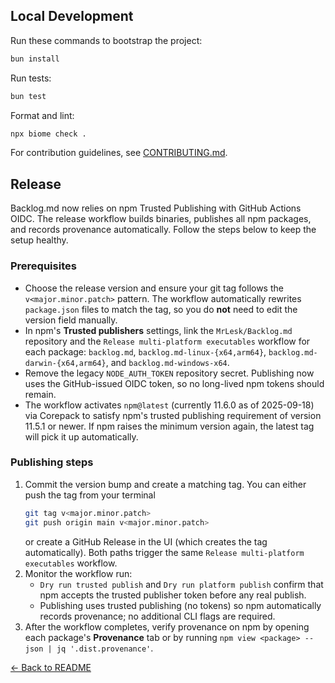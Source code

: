 ## Local Development

Run these commands to bootstrap the project:

```bash
bun install
```

Run tests:

```bash
bun test
```

Format and lint:

```bash
npx biome check .
```

For contribution guidelines, see [CONTRIBUTING.md](CONTRIBUTING.md).

## Release

Backlog.md now relies on npm Trusted Publishing with GitHub Actions OIDC. The
release workflow builds binaries, publishes all npm packages, and records
provenance automatically. Follow the steps below to keep the setup healthy.

### Prerequisites

- Choose the release version and ensure your git tag follows the
  `v<major.minor.patch>` pattern. The workflow automatically rewrites
  `package.json` files to match the tag, so you do **not** need to edit the
  version field manually.
- In npm's **Trusted publishers** settings, link the
  `MrLesk/Backlog.md` repository and the `Release multi-platform executables`
  workflow for each package: `backlog.md`,
  `backlog.md-linux-{x64,arm64}`, `backlog.md-darwin-{x64,arm64}`, and
  `backlog.md-windows-x64`.
- Remove the legacy `NODE_AUTH_TOKEN` repository secret. Publishing now uses
  the GitHub-issued OIDC token, so no long-lived npm tokens should remain.
- The workflow activates `npm@latest` (currently 11.6.0 as of 2025-09-18) via
  Corepack to satisfy npm's trusted publishing requirement of version 11.5.1 or
  newer. If npm raises the minimum version again, the latest tag will pick it
  up automatically.

### Publishing steps

1. Commit the version bump and create a matching tag. You can either push the
   tag from your terminal
   ```bash
   git tag v<major.minor.patch>
   git push origin main v<major.minor.patch>
   ```
   or create a GitHub Release in the UI (which creates the tag automatically).
   Both paths trigger the same `Release multi-platform executables` workflow.
2. Monitor the workflow run:
   - `Dry run trusted publish` and `Dry run platform publish` confirm that
     npm accepts the trusted publisher token before any real publish.
   - Publishing uses trusted publishing (no tokens) so npm automatically records
     provenance; no additional CLI flags are required.
3. After the workflow completes, verify provenance on npm by opening each
   package's **Provenance** tab or by running `npm view <package> --json | jq '.dist.provenance'`.

[← Back to README](README.md)
